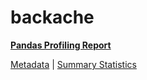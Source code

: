 # backache

[**Pandas Profiling Report**](https://epistasislab.github.io/pmlb/profile/backache.html)

[Metadata](metadata.yaml) | [Summary Statistics](summary_stats.tsv)

